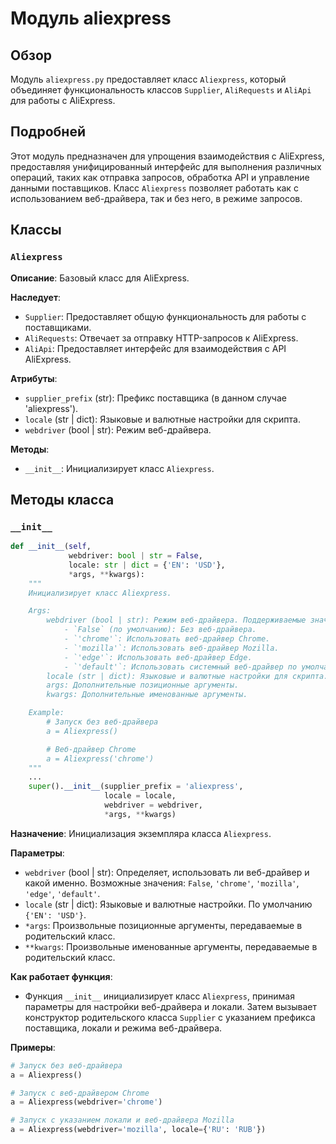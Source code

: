 # Модуль aliexpress

## Обзор

Модуль `aliexpress.py` предоставляет класс `Aliexpress`, который объединяет функциональность классов `Supplier`, `AliRequests` и `AliApi` для работы с AliExpress.

## Подробней

Этот модуль предназначен для упрощения взаимодействия с AliExpress, предоставляя унифицированный интерфейс для выполнения различных операций, таких как отправка запросов, обработка API и управление данными поставщиков. Класс `Aliexpress` позволяет работать как с использованием веб-драйвера, так и без него, в режиме запросов.

## Классы

### `Aliexpress`

**Описание**: Базовый класс для AliExpress.

**Наследует**:
- `Supplier`: Предоставляет общую функциональность для работы с поставщиками.
- `AliRequests`: Отвечает за отправку HTTP-запросов к AliExpress.
- `AliApi`: Предоставляет интерфейс для взаимодействия с API AliExpress.

**Атрибуты**:
- `supplier_prefix` (str): Префикс поставщика (в данном случае 'aliexpress').
- `locale` (str | dict): Языковые и валютные настройки для скрипта.
- `webdriver` (bool | str): Режим веб-драйвера.

**Методы**:
- `__init__`: Инициализирует класс `Aliexpress`.

## Методы класса

### `__init__`

```python
def __init__(self, 
             webdriver: bool | str = False, 
             locale: str | dict = {'EN': 'USD'},
             *args, **kwargs):
    """
    Инициализирует класс Aliexpress.

    Args:
        webdriver (bool | str): Режим веб-драйвера. Поддерживаемые значения:
            - `False` (по умолчанию): Без веб-драйвера.
            - `'chrome'`: Использовать веб-драйвер Chrome.
            - `'mozilla'`: Использовать веб-драйвер Mozilla.
            - `'edge'`: Использовать веб-драйвер Edge.
            - `'default'`: Использовать системный веб-драйвер по умолчанию.
        locale (str | dict): Языковые и валютные настройки для скрипта.
        args: Дополнительные позиционные аргументы.
        kwargs: Дополнительные именованные аргументы.

    Example:
        # Запуск без веб-драйвера
        a = Aliexpress()

        # Веб-драйвер Chrome
        a = Aliexpress('chrome')
    """
    ...
    super().__init__(supplier_prefix = 'aliexpress', 
                     locale = locale, 
                     webdriver = webdriver, 
                     *args, **kwargs)
```

**Назначение**: Инициализация экземпляра класса `Aliexpress`.

**Параметры**:
- `webdriver` (bool | str): Определяет, использовать ли веб-драйвер и какой именно. Возможные значения: `False`, `'chrome'`, `'mozilla'`, `'edge'`, `'default'`.
- `locale` (str | dict): Языковые и валютные настройки. По умолчанию `{'EN': 'USD'}`.
- `*args`: Произвольные позиционные аргументы, передаваемые в родительский класс.
- `**kwargs`: Произвольные именованные аргументы, передаваемые в родительский класс.

**Как работает функция**:
- Функция `__init__` инициализирует класс `Aliexpress`, принимая параметры для настройки веб-драйвера и локали. Затем вызывает конструктор родительского класса `Supplier` с указанием префикса поставщика, локали и режима веб-драйвера.

**Примеры**:

```python
# Запуск без веб-драйвера
a = Aliexpress()

# Запуск с веб-драйвером Chrome
a = Aliexpress(webdriver='chrome')

# Запуск с указанием локали и веб-драйвера Mozilla
a = Aliexpress(webdriver='mozilla', locale={'RU': 'RUB'})
